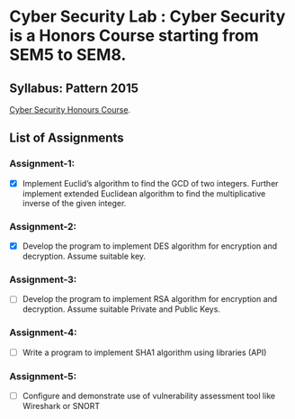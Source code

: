 # Cyber Security Lab : Cyber Security is a Honors Course starting from SEM5 to SEM8.

## Syllabus: Pattern 2015
[Cyber Security Honours Course](https://github.com/mohitkhedkar/College/blob/main/3%20Year/Cyber%20Security%20Lab/Cyber%20security%20Honor_syllbus.pdf).

## List of Assignments

### Assignment-1:
- [x] Implement Euclid’s algorithm to find the GCD of two integers. Further implement extended 
Euclidean algorithm to find the multiplicative inverse of the given integer.

### Assignment-2:
- [x] Develop the program to implement DES algorithm for encryption and decryption. Assume 
suitable key.

### Assignment-3:
- [ ] Develop the program to implement RSA algorithm for encryption and decryption. Assume 
suitable Private and Public Keys.

### Assignment-4:
- [ ] Write a program to implement SHA1 algorithm using libraries (API) 

### Assignment-5:
- [ ] Configure and demonstrate use of vulnerability assessment tool like Wireshark or SNORT
